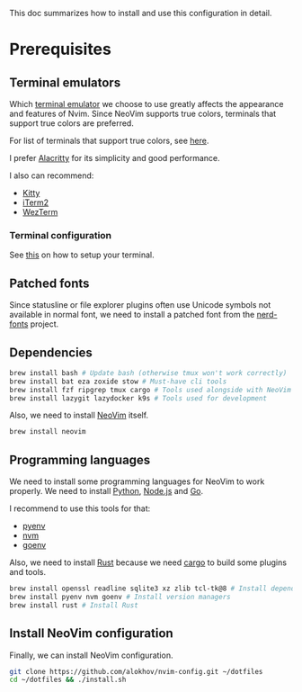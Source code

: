 This doc summarizes how to install and use this configuration in detail.

# Prerequisites

## Terminal emulators

Which [terminal emulator](https://en.wikipedia.org/wiki/Terminal_emulator) we choose to use greatly affects the appearance and features of Nvim.
Since NeoVim supports true colors, terminals that support true colors are preferred.

For list of terminals that support true colors, see [here](https://github.com/termstandard/colors).

I prefer [Alacritty](https://github.com/alacritty/alacritty) for its simplicity and good performance.

I also can recommend:

- [Kitty](https://github.com/kovidgoyal/kitty)
- [iTerm2](https://iterm2.com/)
- [WezTerm](https://wezfurlong.org/wezterm/)

### Terminal configuration

See [this](terminal.md) on how to setup your terminal.

## Patched fonts

Since statusline or file explorer plugins often use Unicode symbols not available in normal font, we need to install a patched font from the [nerd-fonts](https://github.com/ryanoasis/nerd-fonts) project.

## Dependencies

```bash
brew install bash # Update bash (otherwise tmux won't work correctly)
brew install bat eza zoxide stow # Must-have cli tools
brew install fzf ripgrep tmux cargo # Tools used alongside with NeoVim
brew install lazygit lazydocker k9s # Tools used for development
```

Also, we need to install [NeoVim](https://neovim.io/) itself.

```bash
brew install neovim
```

## Programming languages

We need to install some programming languages for NeoVim to work properly.
We need to install [Python](https://www.python.org/), [Node.js](https://nodejs.org/) and [Go](https://golang.org/).

I recommend to use this tools for that:

- [pyenv](https://github.com/pyenv/pyenv)
- [nvm](https://github.com/nvm-sh/nvm)
- [goenv](https://github.com/syndbg/goenv)

Also, we need to install [Rust](https://www.rust-lang.org/) because we need [cargo](https://doc.rust-lang.org/cargo/) to build some plugins and tools.

```bash
brew install openssl readline sqlite3 xz zlib tcl-tk@8 # Install dependencies for Python
brew install pyenv nvm goenv # Install version managers
brew install rust # Install Rust
```

## Install NeoVim configuration

Finally, we can install NeoVim configuration.

```bash
git clone https://github.com/alokhov/nvim-config.git ~/dotfiles
cd ~/dotfiles && ./install.sh
```
